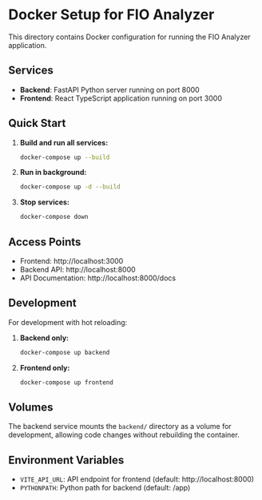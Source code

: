# Docker Setup for FIO Analyzer

This directory contains Docker configuration for running the FIO Analyzer application.

## Services

- **Backend**: FastAPI Python server running on port 8000
- **Frontend**: React TypeScript application running on port 3000

## Quick Start

1. **Build and run all services:**
   ```bash
   docker-compose up --build
   ```

2. **Run in background:**
   ```bash
   docker-compose up -d --build
   ```

3. **Stop services:**
   ```bash
   docker-compose down
   ```

## Access Points

- Frontend: http://localhost:3000
- Backend API: http://localhost:8000
- API Documentation: http://localhost:8000/docs

## Development

For development with hot reloading:

1. **Backend only:**
   ```bash
   docker-compose up backend
   ```

2. **Frontend only:**
   ```bash
   docker-compose up frontend
   ```

## Volumes

The backend service mounts the `backend/` directory as a volume for development, allowing code changes without rebuilding the container.

## Environment Variables

- `VITE_API_URL`: API endpoint for frontend (default: http://localhost:8000)
- `PYTHONPATH`: Python path for backend (default: /app) 